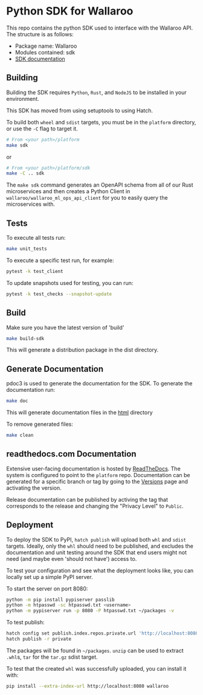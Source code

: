 # Python SDK for Wallaroo

This repo contains the python SDK used to interface with the Wallaroo API. The structure is as follows:

- Package name: Wallaroo
- Modules contained: sdk
- [SDK documentation](https://wallaroolabs.github.io/wallaroo-docs/sdk.html)

## Building

Building the SDK requires `Python`, `Rust`, and `NodeJS` to be installed in your environment.

This SDK has moved from using setuptools to using Hatch.

To build both `wheel` and `sdist` targets, you must be in the `platform` directory, or use the `-C` flag to target it.

```sh
# From <your path>/platform
make sdk
```
or
```sh
# From <your path>/platform/sdk
make -C .. sdk
```

The `make sdk` command generates an OpenAPI schema from all of our Rust microservices and then creates a Python Client in `wallaroo/wallaroo_ml_ops_api_client` for you to easily query the microservices with.

## Tests

To execute all tests run:

```sh
make unit_tests
```

To execute a specific test run, for example:

```sh
pytest -k test_client
```

To update snapshots used for testing, you can run:

```sh
pytest -k test_checks --snapshot-update
```

## Build

Make sure you have the latest version of 'build'

```sh
make build-sdk
```

This will generate a distribution package in the dist directory.

## Generate Documentation

pdoc3 is used to generate the documentation for the SDK.
To generate the documentation run:

```sh
make doc
```

This will generate documentation files in the [html](html) directory

To remove generated files:

```sh
make clean
```

## readthedocs.com Documentation

Extensive user-facing documentation is hosted by [ReadTheDocs](https://readthedocs.com). The system is configured to point to the `platform` repo. Documentation can be generated for a specific branch or tag by going to the [Versions](https://readthedocs.com/projects/wallaroo-platform/versions/) page and activating the version.

Release documentation can be published by activing the tag that corresponds to the release and changing the "Privacy Level" to `Public`.

## Deployment

To deploy the SDK to PyPI, `hatch publish` will upload both `whl` and `sdist` targets. Ideally, only the `whl` should need to be published, and excludes the documentation and unit testing around the SDK that end users might not need (and maybe even 'should not have') access to.

To test your configuration and see what the deployment looks like, you can locally set up a simple PyPI server.

To start the server on port 8080:
```sh
python -m pip install pypiserver passlib
python -m htpasswd -sc htpasswd.txt <username>
python -m pypiserver run -p 8080 -P htpasswd.txt ~/packages -v
```

To test publish:
```sh
hatch config set publish.index.repos.private.url 'http://localhost:8080'
hatch publish -r private
```

The packages will be found in `~/packages`. `unzip` can be used to extract `.whl`s, `tar` for the `tar.gz` sdist target.

To test that the created `whl` was successfully uploaded, you can install it with:
```sh
pip install --extra-index-url http://localhost:8080 wallaroo
```

